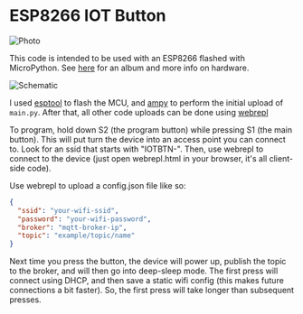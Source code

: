 ESP8266 IOT Button
==================

![Photo](http://i.imgur.com/osWEN4Z.jpg)

This code is intended to be used with an ESP8266 flashed with MicroPython.
See [here](http://imgur.com/a/e4KuA) for an album and more info on hardware.

![Schematic](http://i.imgur.com/mnZ3CU8.png)

I used [esptool](https://github.com/espressif/esptool) to flash the MCU, and
[ampy](https://github.com/adafruit/ampy) to perform the initial upload of
`main.py`. After that, all other code uploads can be done using
[webrepl](https://github.com/micropython/webrepl)

To program, hold down S2 (the program button) while pressing S1 (the main
button). This will put turn the device into an access point you can connect to.
Look for an ssid that starts with "IOTBTN-". Then, use webrepl to connect to
the device (just open webrepl.html in your browser, it's all client-side code).

Use webrepl to upload a config.json file like so:

```json
{
  "ssid": "your-wifi-ssid",
  "password": "your-wifi-password",
  "broker": "mqtt-broker-ip",
  "topic": "example/topic/name"
}
```

Next time you press the button, the device will power up, publish the topic to
the broker, and will then go into deep-sleep mode. The first press will connect
using DHCP, and then save a static wifi config (this makes future connections a
bit faster). So, the first press will take longer than subsequent presses.
